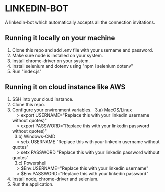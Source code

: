 # LINKEDIN-BOT
A linkedin-bot which automatically accepts all the connection invitations. 

## Running it locally on your machine
1) Clone this repo and add .env file with your username and password.
2) Make sure node is installed on your system.
3) Install chrome-driver on your system.
4) Install selenium and dotenv using "npm i selenium dotenv"
5) Run "index.js"

## Running it on cloud instance like AWS
1) SSH into your cloud instance.
2) Clone this repo.
3) Configure your environment variables.
&ensp;3.a) MacOS/Linux <br />
&emsp;> export USERNAME="Replace this with your linkedin username without quotes)" <br />
&emsp;> export PASSWORD="Replace this with your linkedin password without quotes)" <br />
&ensp;3.b) Windows-CMD <br />
&emsp;> setx USERNAME "Replace this with your linkedin username without quotes" <br />
&emsp;> setx PASSWORD "Replace this with your linkedin password without quotes" <br />
&ensp;3.c) Powershell <br />
&emsp;> $Env:USERNAME="Replace this with your linkedin username" <br />
&emsp;> $Env:PASSWORD="Replace this with your linkedin password" <br />
4) Install node, chrome-driver and selenium.
5) Run the application.
